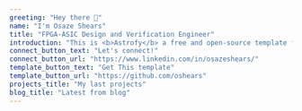```yaml
---
greeting: "Hey there 👋"
name: "I'm Osaze Shears"
title: "FPGA-ASIC Design and Verification Engineer"
introduction: "This is <b>Astrofy</b> a free and open-source template for your Personal Portfolio Website built with Astro and TailwindCSS. Create in minutes a website with Blog, CV, Project Section, Store and RSS Feed. I hope you find it useful!"
connect_button_text: "Let's connect!"
connect_button_url: "https://www.linkedin.com/in/osazeshears/"
template_button_text: "Get This template"
template_button_url: "https://github.com/oshears"
projects_title: "My last projects"
blog_title: "Latest from blog"
---
```


